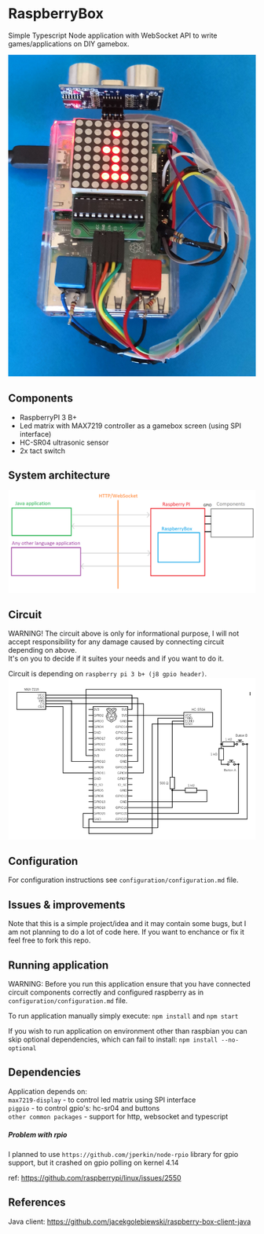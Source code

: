 # RaspberryBox

Simple Typescript Node application with WebSocket API to write games/applications on DIY gamebox.

![photo](docs/photo.jpg?raw=true "photo.png")

## Components

* RaspberryPI 3 B+
* Led matrix with MAX7219 controller as a gamebox screen (using SPI interface)
* HC-SR04 ultrasonic sensor
* 2x tact switch

## System architecture

![architecture](docs/architecture.png?raw=true "architecture.png")

## Circuit

WARNING! The circuit above is only for informational purpose, I will not accept responsibility
for any damage caused by connecting circuit depending on above.<br> 
It's on you to decide if it suites your needs and if you want to do it.

Circuit is depending on `raspberry pi 3 b+ (j8 gpio header)`.
![circuit_scheme](docs/circuit.png?raw=true "circuit.png")

## Configuration

For configuration instructions see `configuration/configuration.md` file.

## Issues & improvements

Note that this is a simple project/idea and it may contain some bugs, but I am not planning to do a lot of code here. 
If you want to enchance or fix it feel free to fork this repo.

## Running application

WARNING: Before you run this application ensure that you have connected circuit components correctly and configured raspberry as in `configuration/configuration.md` file.
 
To run application manually simply execute: `npm install` and `npm start`

If you wish to run application on environment other than raspbian you can skip optional dependencies, 
which can fail to install: `npm install --no-optional`

## Dependencies

Application depends on:<br>
`max7219-display` - to control led matrix using SPI interface<br>
`pigpio` - to control gpio's: hc-sr04 and buttons<br>
`other common packages` - support for http, websocket and typescript

##### Problem with rpio

I planned to use `https://github.com/jperkin/node-rpio` library for gpio support, 
but it crashed on gpio polling on kernel 4.14<br>

ref: https://github.com/raspberrypi/linux/issues/2550

## References
Java client: https://github.com/jacekgolebiewski/raspberry-box-client-java

